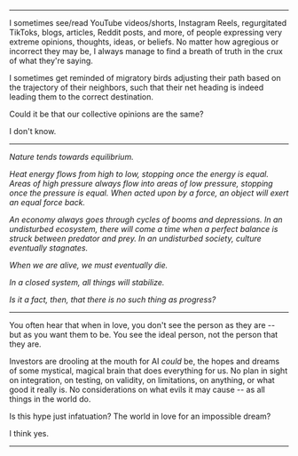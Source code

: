 ***
I sometimes see/read YouTube videos/shorts, Instagram Reels, regurgitated TikToks, blogs, articles, Reddit posts, and more, of people expressing very extreme opinions, thoughts, ideas, or beliefs. No matter how agregious or incorrect they may be, I always manage to find a breath of truth in the crux of what they're saying. 

I sometimes get reminded of migratory birds adjusting their path based on the trajectory of their neighbors, such that their net heading is indeed leading them to the correct destination. 

Could it be that our collective opinions are the same?

I don't know.
***
*Nature tends towards equilibrium.* 

*Heat energy flows from high to low, stopping once the energy is equal.*
*Areas of high pressure always flow into areas of low pressure, stopping once the pressure is equal.*
*When acted upon by a force, an object will exert an equal force back.*

*An economy always goes through cycles of booms and depressions.*
*In an undisturbed ecosystem, there will come a time when a perfect balance is struck between predator and prey.*
*In an undisturbed society, culture eventually stagnates.*

*When we are alive, we must eventually die.*

*In a closed system, all things will stabilize.*

*Is it a fact, then, that there is no such thing as progress?* 
***
You often hear that when in love, you don't see the person as they are -- but as you want them to be. You see the ideal person, not the person that they are.

Investors are drooling at the mouth for AI *could* be, the hopes and dreams of some mystical, magical brain that does everything for us. No plan in sight on integration, on testing, on validity, on limitations, on anything, or what good it really is. No considerations on what evils it may cause -- as all things in the world do.

Is this hype just infatuation? The world in love for an impossible dream?

I think yes.
***

